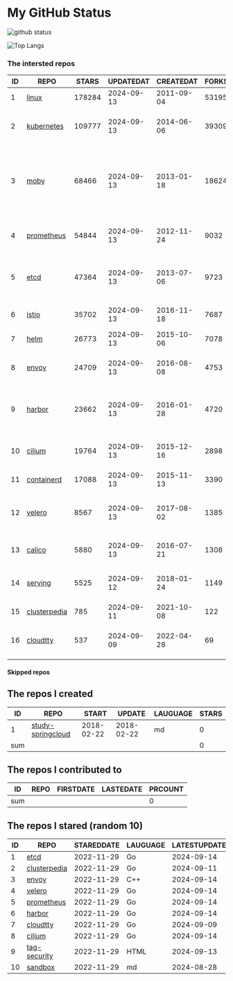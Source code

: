 # My GitHub Status

<img src="https://github-readme-stats-1.yihong0618.vercel.app/api?username=daoqingniu&show_icons=true&&&hide_title=true&count_private=true" alt="github status" />

![Top Langs](https://github-readme-stats-1.yihong0618.vercel.app/api/top-langs/?username=daoqingniu&layout=compact)

<!--START_SECTION:github_repos-->
### The intersted repos
| ID |                              REPO                               | STARS  | UPDATEDAT  | CREATEDAT  | FORKSCOUNT |                                                DESCRIPTIONS                                                |
|----|-----------------------------------------------------------------|--------|------------|------------|------------|------------------------------------------------------------------------------------------------------------|
|  1 | [linux](https://github.com/torvalds/linux)                      | 178284 | 2024-09-13 | 2011-09-04 |      53195 | Linux kernel source tree                                                                                   |
|  2 | [kubernetes](https://github.com/kubernetes/kubernetes)          | 109777 | 2024-09-13 | 2014-06-06 |      39309 | Production-Grade Container Scheduling and Management                                                       |
|  3 | [moby](https://github.com/moby/moby)                            |  68466 | 2024-09-13 | 2013-01-18 |      18624 | The Moby Project - a collaborative project for the container ecosystem to assemble container-based systems |
|  4 | [prometheus](https://github.com/prometheus/prometheus)          |  54844 | 2024-09-13 | 2012-11-24 |       9032 | The Prometheus monitoring system and time series database.                                                 |
|  5 | [etcd](https://github.com/etcd-io/etcd)                         |  47364 | 2024-09-13 | 2013-07-06 |       9723 | Distributed reliable key-value store for the most critical data of a distributed system                    |
|  6 | [istio](https://github.com/istio/istio)                         |  35702 | 2024-09-13 | 2016-11-18 |       7687 | Connect, secure, control, and observe services.                                                            |
|  7 | [helm](https://github.com/helm/helm)                            |  26773 | 2024-09-13 | 2015-10-06 |       7078 | The Kubernetes Package Manager                                                                             |
|  8 | [envoy](https://github.com/envoyproxy/envoy)                    |  24709 | 2024-09-13 | 2016-08-08 |       4753 | Cloud-native high-performance edge/middle/service proxy                                                    |
|  9 | [harbor](https://github.com/goharbor/harbor)                    |  23662 | 2024-09-13 | 2016-01-28 |       4720 | An open source trusted cloud native registry project that stores, signs, and scans content.                |
| 10 | [cilium](https://github.com/cilium/cilium)                      |  19764 | 2024-09-13 | 2015-12-16 |       2898 | eBPF-based Networking, Security, and Observability                                                         |
| 11 | [containerd](https://github.com/containerd/containerd)          |  17088 | 2024-09-13 | 2015-11-13 |       3390 | An open and reliable container runtime                                                                     |
| 12 | [velero](https://github.com/vmware-tanzu/velero)                |   8567 | 2024-09-13 | 2017-08-02 |       1385 | Backup and migrate Kubernetes applications and their persistent volumes                                    |
| 13 | [calico](https://github.com/projectcalico/calico)               |   5880 | 2024-09-13 | 2016-07-21 |       1308 | Cloud native networking and network security                                                               |
| 14 | [serving](https://github.com/knative/serving)                   |   5525 | 2024-09-12 | 2018-01-24 |       1149 | Kubernetes-based, scale-to-zero, request-driven compute                                                    |
| 15 | [clusterpedia](https://github.com/clusterpedia-io/clusterpedia) |    785 | 2024-09-11 | 2021-10-08 |        122 | The Encyclopedia of Kubernetes clusters                                                                    |
| 16 | [cloudtty](https://github.com/cloudtty/cloudtty)                |    537 | 2024-09-09 | 2022-04-28 |         69 | A Friendly Kubernetes CloudShell (Web Terminal) !                                                          |



#### Skipped repos
<!--END_SECTION:github_repos-->

<!--START_SECTION:my_github-->
## The repos I created
| ID  |                                 REPO                                 |   START    |   UPDATE   | LAUGUAGE | STARS |
|-----|----------------------------------------------------------------------|------------|------------|----------|-------|
|   1 | [study-springcloud](https://github.com/daoqingniu/study-springcloud) | 2018-02-22 | 2018-02-22 | md       |     0 |
| sum |                                                                      |            |            |          |     0 |

## The repos I contributed to
| ID  | REPO | FIRSTDATE | LASTEDATE | PRCOUNT |
|-----|------|-----------|-----------|---------|
| sum |      |           |           |       0 |

## The repos I stared (random 10)
| ID |                              REPO                               | STAREDDATE | LAUGUAGE | LATESTUPDATE |
|----|-----------------------------------------------------------------|------------|----------|--------------|
|  1 | [etcd](https://github.com/etcd-io/etcd)                         | 2022-11-29 | Go       | 2024-09-14   |
|  2 | [clusterpedia](https://github.com/clusterpedia-io/clusterpedia) | 2022-11-29 | Go       | 2024-09-11   |
|  3 | [envoy](https://github.com/envoyproxy/envoy)                    | 2022-11-29 | C++      | 2024-09-14   |
|  4 | [velero](https://github.com/vmware-tanzu/velero)                | 2022-11-29 | Go       | 2024-09-14   |
|  5 | [prometheus](https://github.com/prometheus/prometheus)          | 2022-11-29 | Go       | 2024-09-14   |
|  6 | [harbor](https://github.com/goharbor/harbor)                    | 2022-11-29 | Go       | 2024-09-14   |
|  7 | [cloudtty](https://github.com/cloudtty/cloudtty)                | 2022-11-29 | Go       | 2024-09-09   |
|  8 | [cilium](https://github.com/cilium/cilium)                      | 2022-11-29 | Go       | 2024-09-14   |
|  9 | [tag-security](https://github.com/cncf/tag-security)            | 2022-11-29 | HTML     | 2024-09-13   |
| 10 | [sandbox](https://github.com/cncf/sandbox)                      | 2022-11-29 | md       | 2024-08-28   |

<!--END_SECTION:my_github-->
